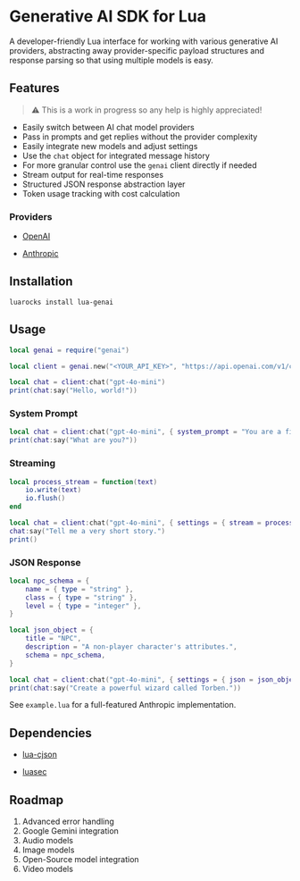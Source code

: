 # Generative AI SDK for Lua

A developer-friendly Lua interface for working with various generative AI providers, abstracting away provider-specific payload structures and response parsing so that using multiple models is easy.

## Features

> ⚠️ This is a work in progress so any help is highly appreciated!

- Easily switch between AI chat model providers
- Pass in prompts and get replies without the provider complexity
- Easily integrate new models and adjust settings
- Use the `chat` object for integrated message history
- For more granular control use the `genai` client directly if needed
- Stream output for real-time responses
- Structured JSON response abstraction layer
- Token usage tracking with cost calculation

### Providers

- [OpenAI](https://platform.openai.com/docs/overview)

- [Anthropic](https://docs.anthropic.com/en/home)

## Installation

```
luarocks install lua-genai
```

## Usage

```lua
local genai = require("genai")

local client = genai.new("<YOUR_API_KEY>", "https://api.openai.com/v1/chat/completions")

local chat = client:chat("gpt-4o-mini")
print(chat:say("Hello, world!"))
```

### System Prompt

```lua
local chat = client:chat("gpt-4o-mini", { system_prompt = "You are a fish." })
print(chat:say("What are you?"))
```

### Streaming

```lua
local process_stream = function(text)
	io.write(text)
	io.flush()
end

local chat = client:chat("gpt-4o-mini", { settings = { stream = process_stream } })
chat:say("Tell me a very short story.")
print()
```

### JSON Response

```lua
local npc_schema = {
	name = { type = "string" },
	class = { type = "string" },
	level = { type = "integer" },
}

local json_object = {
	title = "NPC",
	description = "A non-player character's attributes.",
	schema = npc_schema,
}

local chat = client:chat("gpt-4o-mini", { settings = { json = json_object } })
print(chat:say("Create a powerful wizard called Torben."))
```

See `example.lua` for a full-featured Anthropic implementation.

## Dependencies

- [lua-cjson](https://github.com/openresty/lua-cjson)

- [luasec](https://github.com/brunoos/luasec)

## Roadmap

1. Advanced error handling
2. Google Gemini integration
3. Audio models
4. Image models
5. Open-Source model integration
6. Video models
